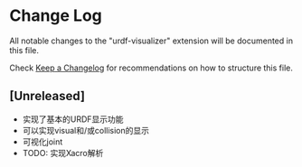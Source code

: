 # Change Log

All notable changes to the "urdf-visualizer" extension will be documented in this file.

Check [Keep a Changelog](http://keepachangelog.com/) for recommendations on how to structure this file.

## [Unreleased]

- 实现了基本的URDF显示功能
- 可以实现visual和/或collision的显示
- 可视化joint
- TODO: 实现Xacro解析